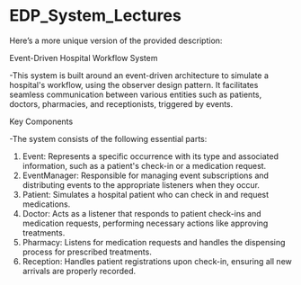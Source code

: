 # EDP_System_Lectures


Here’s a more unique version of the provided description:

Event-Driven Hospital Workflow System

-This system is built around an event-driven architecture to simulate a hospital's workflow, using the observer design pattern. It facilitates seamless communication between various entities such as patients, doctors, pharmacies, and receptionists, triggered by events.

Key Components

-The system consists of the following essential parts:

1. Event: Represents a specific occurrence with its type and associated information, such as a patient's check-in or a medication request.
2. EventManager: Responsible for managing event subscriptions and distributing events to the appropriate listeners when they occur.
3. Patient: Simulates a hospital patient who can check in and request medications.
4. Doctor: Acts as a listener that responds to patient check-ins and medication requests, performing necessary actions like approving treatments.
5. Pharmacy: Listens for medication requests and handles the dispensing process for prescribed treatments.
6. Reception: Handles patient registrations upon check-in, ensuring all new arrivals are properly recorded.

